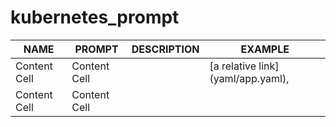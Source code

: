 # kubernetes_prompt

|     NAME      |     PROMPT    |  DESCRIPTION    |     EXAMPLE     |
| ------------- | ------------- |---------------- |---------------- |
| Content Cell  | Content Cell  |                 | [a relative link] (yaml/app.yaml),               |
| Content Cell  | Content Cell  |                 |                 |
